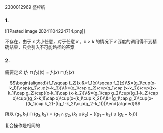 2300012969 盛梓航

### 1.
![[Pasted image 20241104224714.png]]


不存在，由于 $x$ 大小任意，对于任意 $k$ ，$x>k$ 的情况下 $k$ 深度的调用得不到精确结果，只会引入不可能路径的答案

### 2.
需要定义 $(f_1\sqcap f_2)(x)=f_1(x)\sqcap f_2(x)$

$$\begin{aligned}(f_1\sqcap f_2)(x)&=f_1(x)\sqcap f_2(x)\\&=(g_1\cup(x-k_1))\cap(g_2\cup(x-k_2))\\&=(g_1\cap g_2)\cup(g_1\cap (x-k_2))\cup((x-k_1)\cap g_2)\cup((x-k_1)\cap (x-k_2))\\&=(g_1\cap g_2)\cup((g_1-k_2)\cap x)\cup((g_2-k_1)\cap x)\cup(x-(k_1\cup k_2))\\&=(g_1\cap g_2)\cup(x-((k_1\cup k_2)-((g_1-k_2)\cup(g_2-k_1))))\end{aligned}$$

所以 $(g_1,k_1)\sqcap (g_2,k_2)=(g_1\cap g_2,(k_1\cup k_2)-((g_1-k_2)\cup(g_2-k_1)))$ 

复合操作是相同的  